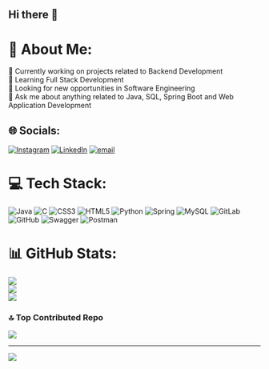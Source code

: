 ## Hi there 👋

# 💫 About Me:
🔭 Currently working on projects related to Backend Development<br>🌱 Learning Full Stack Development<br>💼 Looking for new opportunities in Software Engineering<br>💬 Ask me about anything related to Java, SQL, Spring Boot and Web Application Development


## 🌐 Socials:
[![Instagram](https://img.shields.io/badge/Instagram-%23E4405F.svg?logo=Instagram&logoColor=white)](https://instagram.com/yeswanth_karthik) [![LinkedIn](https://img.shields.io/badge/LinkedIn-%230077B5.svg?logo=linkedin&logoColor=white)](https://linkedin.com/in/yeswanth-karthik-theegala-9655aa227) [![email](https://img.shields.io/badge/Email-D14836?logo=gmail&logoColor=white)](mailto:yeswanththeegala7@gmail.com) 

# 💻 Tech Stack:
![Java](https://img.shields.io/badge/java-%23ED8B00.svg?style=for-the-badge&logo=openjdk&logoColor=white) ![C](https://img.shields.io/badge/c-%2300599C.svg?style=for-the-badge&logo=c&logoColor=white) ![CSS3](https://img.shields.io/badge/css3-%231572B6.svg?style=for-the-badge&logo=css3&logoColor=white) ![HTML5](https://img.shields.io/badge/html5-%23E34F26.svg?style=for-the-badge&logo=html5&logoColor=white) ![Python](https://img.shields.io/badge/python-3670A0?style=for-the-badge&logo=python&logoColor=ffdd54) ![Spring](https://img.shields.io/badge/spring-%236DB33F.svg?style=for-the-badge&logo=spring&logoColor=white) ![MySQL](https://img.shields.io/badge/mysql-4479A1.svg?style=for-the-badge&logo=mysql&logoColor=white) ![GitLab](https://img.shields.io/badge/gitlab-%23181717.svg?style=for-the-badge&logo=gitlab&logoColor=white) ![GitHub](https://img.shields.io/badge/github-%23121011.svg?style=for-the-badge&logo=github&logoColor=white) ![Swagger](https://img.shields.io/badge/-Swagger-%23Clojure?style=for-the-badge&logo=swagger&logoColor=white) ![Postman](https://img.shields.io/badge/Postman-FF6C37?style=for-the-badge&logo=postman&logoColor=white)
# 📊 GitHub Stats:
![](https://github-readme-stats.vercel.app/api?username=yeswanthkarthik&theme=onedark&hide_border=false&include_all_commits=false&count_private=false)<br/>
![](https://github-readme-streak-stats.herokuapp.com/?user=yeswanthkarthik&theme=onedark&hide_border=false)<br/>
![](https://github-readme-stats.vercel.app/api/top-langs/?username=yeswanthkarthik&theme=onedark&hide_border=false&include_all_commits=false&count_private=false&layout=compact)

### 🔝 Top Contributed Repo
![](https://github-contributor-stats.vercel.app/api?username=yeswanthkarthik&limit=5&theme=merko&combine_all_yearly_contributions=true)

---
[![](https://visitcount.itsvg.in/api?id=yeswanthkarthik&icon=0&color=0)](https://visitcount.itsvg.in)

<!-- Proudly created with GPRM ( https://gprm.itsvg.in ) -->
